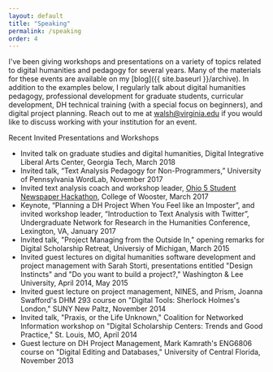 ```yaml
---
layout: default
title: "Speaking"
permalink: /speaking
order: 4
---
```


I've been giving workshops and presentations on a variety of topics related to digital humanities and pedagogy for several years. Many of the materials for these events are available on my [blog]({{ site.baseurl }}/archive). In addition to the examples below, I regularly talk about digital humanities pedagogy, professional development for graduate students, curricular development, DH technical training (with a special focus on beginners), and digital project planning. Reach out to me at walsh@virginia.edu if you would like to discuss working with your institution for an event.

Recent Invited Presentations and Workshops

*	Invited talk on graduate studies and digital humanities, Digital Integrative Liberal Arts Center, Georgia Tech, March 2018
*	Invited talk, “Text Analysis Pedagogy for Non-Programmers,” University of Pennsylvania WordLab, November 2017
* Invited text analysis coach and workshop leader, [Ohio 5 Student Newspaper Hackathon](https://hackoh5.ohio5.org/), College of Wooster, March 2017
* Keynote, “Planning a DH Project When You Feel like an Imposter”, and invited workshop leader, “Introduction to Text Analysis with Twitter”, Undergraduate Network for Research in the Humanities Conference, Lexington, VA, January 2017
* Invited talk, "Project Managing from the Outside In," opening remarks for Digital Scholarship Retreat, Universiy of Michigan, March 2015
* Invited guest lectures on digital humanities software development and project management with Sarah Storti, presentations entitled "Design Instincts" and "Do you want to build a project?," Washington &amp; Lee University, April 2014, May 2015
* Invited guest lecture on project management, NINES, and Prism, Joanna Swafford's DHM 293 course on "Digital Tools: Sherlock Holmes's London," SUNY New Paltz, November 2014
* Invited talk, "Praxis, or the Life Unknown," Coalition for Networked Information workshop on "Digital Scholarship Centers: Trends and Good Practice," St. Louis, MO, April 2014
* Guest lecture on DH Project Management, Mark Kamrath's ENG6806 course on "Digital Editing and Databases," University of Central Florida, November 2013
